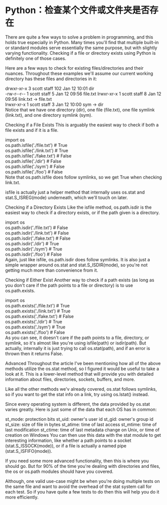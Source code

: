 # Python：检查某个文件或文件夹是否存在


There are quite a few ways to solve a problem in programming, and this holds true especially in Python. Many times you'll find that multiple built-in or standard modules serve essentially the same purpose, but with slightly varying functionality. Checking if a file or directory exists using Python is definitely one of those cases.

Here are a few ways to check for existing files/directories and their nuances. Throughout these examples we'll assume our current working directory has these files and directories in it:

drwxr-xr-x  3 scott  staff  102 Jan 12 10:01 dir  
-rw-r--r--  1 scott  staff    5 Jan 12 09:56 file.txt
lrwxr-xr-x  1 scott  staff    8 Jan 12 09:56 link.txt -> file.txt  
lrwxr-xr-x  1 scott  staff    3 Jan 12 10:00 sym -> dir  
Notice that we have one directory (dir), one file (file.txt), one file symlink (link.txt), and one directory symlink (sym).

Checking if a File Exists
This is arguably the easiest way to check if both a file exists and if it is a file.

import os  
os.path.isfile('./file.txt')    # True  
os.path.isfile('./link.txt')    # True  
os.path.isfile('./fake.txt')    # False  
os.path.isfile('./dir')    # False  
os.path.isfile('./sym')    # False  
os.path.isfile('./foo')    # False  
Note that os.path.isfile does follow symlinks, so we get True when checking link.txt.

isfile is actually just a helper method that internally uses os.stat and stat.S_ISREG(mode) underneath, which we'll touch on later.

Checking if a Directory Exists
Like the isfile method, os.path.isdir is the easiest way to check if a directory exists, or if the path given is a directory.

import os  
os.path.isdir('./file.txt')    # False  
os.path.isdir('./link.txt')    # False  
os.path.isdir('./fake.txt')    # False  
os.path.isdir('./dir')    # True  
os.path.isdir('./sym')    # True  
os.path.isdir('./foo')    # False  
Again, just like isfile, os.path.isdir does follow symlinks. It is also just a simple wrapper around os.stat and stat.S_ISDIR(mode), so you're not getting much more than convenience from it.

Checking if Either Exist
Another way to check if a path exists (as long as you don't care if the path points to a file or directory) is to use os.path.exists.

import os  
os.path.exists('./file.txt')    # True  
os.path.exists('./link.txt')    # True  
os.path.exists('./fake.txt')    # False  
os.path.exists('./dir')    # True  
os.path.exists('./sym')    # True  
os.path.exists('./foo')    # False  
As you can see, it doesn't care if the path points to a file, directory, or symlink, so it's almost like you're using isfile(path) or isdir(path). But actually, internally it is just trying to call os.stat(path), and if an error is thrown then it returns False.

Advanced
Throughout the article I've been mentioning how all of the above methods utilize the os.stat method, so I figured it would be useful to take a look at it. This is a lower-level method that will provide you with detailed information about files, directories, sockets, buffers, and more.

Like all the other methods we'v already covered, os.stat follows symlinks, so if you want to get the stat info on a link, try using os.lstat() instead.

Since every operating system is different, the data provided by os.stat varies greatly. Here is just some of the data that each OS has in common:

st_mode: protection bits
st_uid: owner's user id
st_gid: owner's group id
st_size: size of file in bytes
st_atime: time of last access
st_mtime: time of last modification
st_ctime: time of last metadata change on Unix, or time of creation on Windows
You can then use this data with the stat module to get interesting information, like whether a path points to a socket (stat.S_ISSOCK(mode)), or if a file is actually a named pipe (stat.S_ISFIFO(mode)).

If you need some more advanced functionality, then this is where you should go. But for 90% of the time you're dealing with directories and files, the os or os.path modules should have you covered.

Although, one valid use-case might be when you're doing multiple tests on the same file and want to avoid the overhead of the stat system call for each test. So if you have quite a few tests to do then this will help you do it more efficiently.